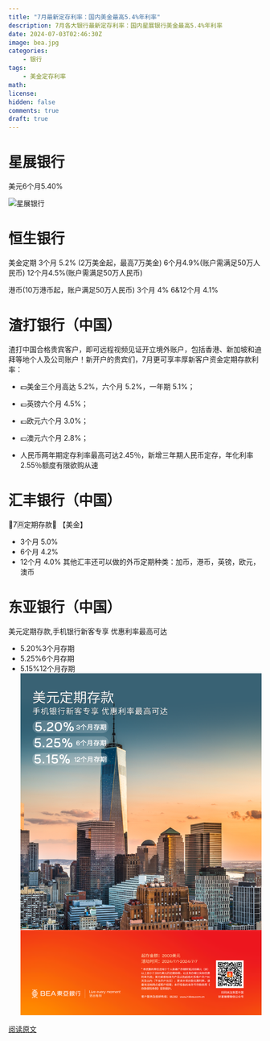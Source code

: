 ```yaml
---
title: "7月最新定存利率：国内美金最高5.4%年利率"
description: 7月各大银行最新定存利率：国内星展银行美金最高5.4%年利率
date: 2024-07-03T02:46:30Z
image: bea.jpg
categories:
    - 银行
tags:
    - 美金定存利率
math: 
license: 
hidden: false
comments: true
draft: true
---
```



# 星展银行

美元6个月5.40%

![星展银行](https://prod-files-secure.s3.us-west-2.amazonaws.com/895044c1-354e-49fb-b52f-6b8c06c8981b/e81b2036-ebf1-4b2d-9838-6055eacc87dc/Untitled.png)


# 恒生银行

美金定期
3个月 5.2% (2万美金起，最高7万美金)
6个月4.9%(账户需满足50万人民币)
12个月4.5%(账户需满足50万人民币)

港币(10万港币起，账户满足50万人民币)
3个月 4%
6&12个月 4.1%


# 渣打银行（中国）

渣打中国合格贵宾客户，即可远程视频见证开立境外账户，包括香港、新加坡和迪拜等地个人及公司账户！新开户的贵宾们，7月更可享丰厚新客户资金定期存款利率：

- 💵美金三个月高达 5.2%，六个月 5.2%，一年期 5.1%；

- 💷英镑六个月 4.5%；

- 💶欧元六个月 3.0%；

- 💴澳元六个月 2.8%；

- 人民币两年期定存利率最高可达2.45％，新增三年期人民币定存，年化利率2.55％额度有限欲购从速


# 汇丰银行（中国）

🌟7🈷️定期存款🌟
【美金】
- 3个月 5.0%
- 6个月 4.2%
- 12个月 4.0%
其他汇丰还可以做的外币定期种类：加币，港币，英镑，欧元，澳币

# 东亚银行（中国）

美元定期存款,手机银行新客专享 优惠利率最高可达
- 5.20%3个月存期
- 5.25%6个月存期
- 5.15%12个月存期
![东亚银行](bea.jpg)

[阅读原文](https://mp.weixin.qq.com/s/udBQ9bjP5NNf1LBaEIzAdQ)